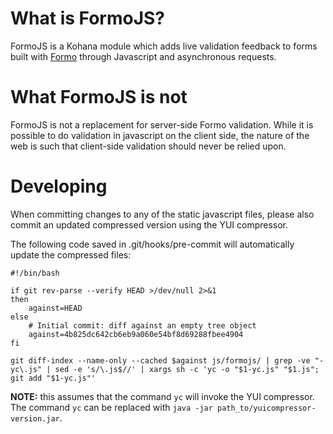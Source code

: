 # What is FormoJS? #

FormoJS is a Kohana module which adds live validation feedback to forms built with [Formo](http://github.com/bmidget/kohana-formo) through Javascript and asynchronous requests.

# What FormoJS is not # 

FormoJS is not a replacement for server-side Formo validation. While it is possible to do validation in javascript on the client side, the nature of the web is such that client-side validation should never be relied upon.

# Developing #

When committing changes to any of the static javascript files, please also commit an updated compressed version using the YUI compressor.

The following code saved in .git/hooks/pre-commit will automatically update the compressed files:

	#!/bin/bash

	if git rev-parse --verify HEAD >/dev/null 2>&1
	then
		against=HEAD
	else
		# Initial commit: diff against an empty tree object
		against=4b825dc642cb6eb9a060e54bf8d69288fbee4904
	fi

	git diff-index --name-only --cached $against js/formojs/ | grep -ve "-yc\.js" | sed -e 's/\.js$//' | xargs sh -c 'yc -o "$1-yc.js" "$1.js"; git add "$1-yc.js"'
	
**NOTE:** this assumes that the command `yc` will invoke the YUI compressor. The command `yc` can be replaced with `java -jar path_to/yuicompressor-version.jar`.
 